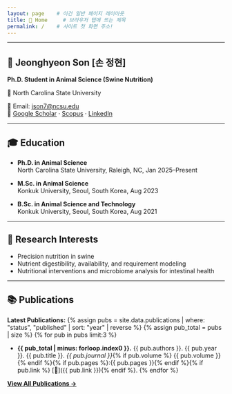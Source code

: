```yaml
---
layout: page    # 이건 일반 페이지 레이아웃
title: 🏡 Home     # 브라우저 탭에 뜨는 제목
permalink: /    # 사이트 첫 화면 주소!
---
```

---
## 🐷 Jeonghyeon Son [손 정현]
**Ph.D. Student in Animal Science (Swine Nutrition)**  

🐺 North Carolina State University  

📧 Email: [json7@ncsu.edu](mailto:json7@ncsu.edu)  
🔗 [Google Scholar](https://scholar.google.com/citations?user=FwQUdD4AAAAJ&hl=en&authuser=1) · 
[Scopus](https://www.scopus.com/authid/detail.uri?authorId=58131804100) · 
[LinkedIn](https://www.linkedin.com/in/jeonghyeon-son-107a10246/)

---

## 🎓 Education
- **Ph.D. in Animal Science**  
  North Carolina State University, Raleigh, NC, Jan 2025–Present  

- **M.Sc. in Animal Science**  
  Konkuk University, Seoul, South Korea, Aug 2023  

- **B.Sc. in Animal Science and Technology**  
  Konkuk University, Seoul, South Korea, Aug 2021  

---
## 🔬 Research Interests
- Precision nutrition in swine  
- Nutrient digestibility, availability, and requirement modeling  
- Nutritional interventions and microbiome analysis for intestinal health  


---
## 📚 Publications
**Latest Publications:**
{% assign pubs = site.data.publications | where: "status", "published" | sort: "year" | reverse %}
{% assign pub_total = pubs | size %}
{% for pub in pubs limit:3 %}
- **{{ pub_total | minus: forloop.index0 }}.** {{ pub.authors }}. {{ pub.year }}. {{ pub.title }}. *{{ pub.journal }}*{% if pub.volume %} {{ pub.volume }}{% endif %}{% if pub.pages %}:{{ pub.pages }}{% endif %}{% if pub.link %} [🔗]({{ pub.link }}){% endif %}.
{% endfor %}

[**View All Publications →**](/publication/)

